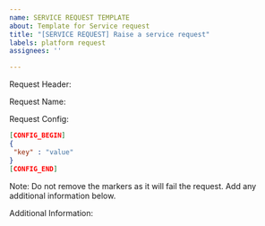 ```yaml
---
name: SERVICE REQUEST TEMPLATE
about: Template for Service request
title: "[SERVICE REQUEST] Raise a service request"
labels: platform request
assignees: ''

---
```


Request Header: 

Request Name: 

Request Config:

```json
[CONFIG_BEGIN]
{
 "key" : "value"
}
[CONFIG_END]
```

Note: Do not remove the markers as it will fail the request. Add any additional information below.

Additional Information: 
